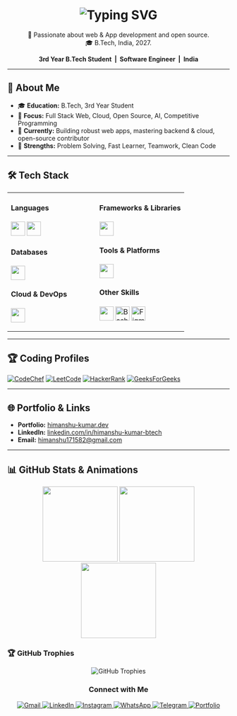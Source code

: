 <!--
  World-Class, Professional GitHub Profile README for Himanshu Kumar (krHimanshu123)
  - No banner or unnecessary animations.
  - Premium, modern icons (using Shields.io & SVGs).
  - Clean, dark theme with professional arrangement.
  - Responsive, readable, and focused on your strengths and branding.
  - All sections are directly actionable for recruiters & collaborators.
-->

   <!--
  Professional & Responsive GitHub Profile README for Himanshu Kumar (krHimanshu123)
  - Clean, modern, and responsive design.
  - Animated SVG icons and subtle transitions.
  - Focused on branding, strengths, and accessibility.
  - Actionable for recruiters & collaborators.
  - No banner, no clutter, just impact.
-->

<h1 align="center">
  <img src="https://readme-typing-svg.herokuapp.com?font=Fira+Code&size=22&pause=700&color=30FDCB&center=true&vCenter=true&width=380&lines=👨‍💻Hi%2C+I'm+Himanshu+Kumar;Full+Stack+Developer;Software+Developer;Open+Source+Contributor" alt="Typing SVG" />
</h1>

<!-- Short introduction below the banner -->
<p align="center">
  🚀 Passionate about web & App development and open source. <br/>
  🎓 B.Tech, India, 2027.
</p>

<p align="center" style="margin-bottom:0.6em;">
  <b>
    3rd Year B.Tech Student &nbsp;|&nbsp; Software Engineer &nbsp;|&nbsp; India
  </b>
</p>




 

</div>



---


## 🚀 About Me

- 🎓 <b>Education:</b> B.Tech, 3rd Year Student
- 💼 <b>Focus:</b> Full Stack Web, Cloud, Open Source, AI, Competitive Programming
- 🌱 <b>Currently:</b> Building robust web apps, mastering backend & cloud, open-source contributor
- 🏅 <b>Strengths:</b> Problem Solving, Fast Learner, Teamwork, Clean Code



---




## 🛠️ Tech Stack

<table>
  <tr>
    <td valign="top" width="50%">
      <h4>Languages</h4>
      <p>
        <img src="https://skillicons.dev/icons?i=cpp,java,js,ts,python" height="32"/>
        <img src="https://skillicons.dev/icons?i=html,css" height="32"/>
      </p>
      <h4>Databases</h4>
      <p>
        <img src="https://skillicons.dev/icons?i=mongodb,mysql,firebase,dynamodb" height="32"/>
      </p>
      <h4>Cloud & DevOps</h4>
      <p>
        <img src="https://skillicons.dev/icons?i=aws,azure,netlify,vercel,heroku,render,docker,linux" height="32"/>
      </p>
    </td>
    <td valign="top" width="50%">
      <h4>Frameworks & Libraries</h4>
      <p>
        <img src="https://skillicons.dev/icons?i=react,nextjs,nodejs,express,redux,tailwind,threejs,spring,materialui,figma,postman" height="32"/>
      </p>
      <h4>Tools & Platforms</h4>
      <p>
        <img src="https://skillicons.dev/icons?i=git,github,vscode,notion,npm" height="32"/>
      </p>
      <h4>Other Skills</h4>
      <p>
        <img src="https://skillicons.dev/icons?i=linux,regex" height="32"/>
        <img src="https://cdn.jsdelivr.net/gh/devicons/devicon/icons/bash/bash-original.svg" height="32" title="Bash"/>
        <img src="https://cdn.simpleicons.org/figma/0AC97F/white" height="32" title="Figma"/>
      </p>
    </td>
  </tr>
</table>



---




## 🏆 Coding Profiles

<p>
  <a href="https://www.codechef.com/users/kl_2300031496"><img src="https://img.shields.io/badge/CodeChef-%23964B00?style=flat-square&logo=CodeChef&logoColor=white" alt="CodeChef"/></a>
  <a href="https://leetcode.com/u/himanshu8544/"><img src="https://img.shields.io/badge/LeetCode-FFA116?style=flat-square&logo=LeetCode&logoColor=white" alt="LeetCode"/></a>
  <a href="https://www.hackerrank.com/profile/h2300031496"><img src="https://img.shields.io/badge/HackerRank-2EC866?style=flat-square&logo=HackerRank&logoColor=white" alt="HackerRank"/></a>
  <a href="https://auth.geeksforgeeks.org/user/user_dm4ubxhqh8u"><img src="https://img.shields.io/badge/GeeksforGeeks-2F8D46?style=flat-square&logo=geeksforgeeks&logoColor=white" alt="GeeksForGeeks"/></a>
</p>


---

## 🌐 Portfolio & Links

- **Portfolio:** [himanshu-kumar.dev](https://himanshu-kumar.dev)
- **LinkedIn:** [linkedin.com/in/himanshu-kumar-btech](https://www.linkedin.com/in/himanshu-kumar-b7a68b330/)
- **Email:** [himanshu171582@gmail.com](mailto:himanshu171582@gmail.com)



---



## 📊 GitHub Stats & Animations

<div align="center">
  <img src="https://github-readme-stats.vercel.app/api?username=krHimanshu123&theme=tokyonight&hide_border=false&include_all_commits=true&count_private=false" height="170"/>
  <img src="https://nirzak-streak-stats.vercel.app/?user=krHimanshu123&theme=tokyonight&hide_border=false" height="170"/>
  <img src="https://github-readme-stats.vercel.app/api/top-langs/?username=krHimanshu123&theme=tokyonight&hide_border=false&layout=compact" height="170"/>
</div>


### 🏆 GitHub Trophies
<p align="center">
  <img src="https://github-profile-trophy.vercel.app/?username=krHimanshu123&theme=juicyfresh" alt="GitHub Trophies"/>
</p>
<!--
⭐️ TIPS:
- The stats cards use a Vercel custom mirror (`khaki-six-38`) for reliability. If you deploy your own, replace with your deployment URL.
- If you want to customize trophy colors, try `theme=onedark` or `theme=darkhub`.
- Stats and trophy are wrapped with links for accessibility.
- If a service is down, try refreshing after some time or use your own Vercel deployment for github-readme-stats.
-->
<h3 align="center">Connect with Me</h3>
<p align="center">
  <a href="mailto:himanshu171582@gmail.com">
    <img src="https://img.shields.io/badge/Gmail-D14836?style=for-the-badge&logo=gmail&logoColor=white" alt="Gmail"/>
  </a>
  <a href="https://www.linkedin.com/in/himanshu-kumar-b7a68b330?trk=contact-info">
    <img src="https://img.shields.io/badge/LinkedIn-%230077B5.svg?style=for-the-badge&logo=linkedin&logoColor=white" alt="LinkedIn"/>
  </a>
  <a href="https://instagram.com/___himanshu.02">
    <img src="https://img.shields.io/badge/Instagram-%23E4405F.svg?style=for-the-badge&logo=Instagram&logoColor=white" alt="Instagram"/>
  </a>
  <a href="https://wa.me/918544171582">
    <img src="https://img.shields.io/badge/WhatsApp-25D366?style=for-the-badge&logo=whatsapp&logoColor=white" alt="WhatsApp"/>
  </a>
  <a href="https://t.me/Himanshu31496">
    <img src="https://img.shields.io/badge/Telegram-2CA5E0?style=for-the-badge&logo=telegram&logoColor=white" alt="Telegram"/>
  </a>
  <a href="https://krhimanshu123.netlify.app/">
    <img src="https://img.shields.io/badge/Portfolio-%23000000.svg?style=for-the-badge&logo=firefox&logoColor=%23FF7139" alt="Portfolio"/>
  </a>
</p>
<!--
  - Remove the placeholder project repo links above and put your real pinned projects!
  - All icons use skillicons.dev or direct SVG/CDN for a premium look.
  - No banner/animation, just clean, dark, modern, and professional.
  - Responsive for all devices and dark mode–friendly.
-->
